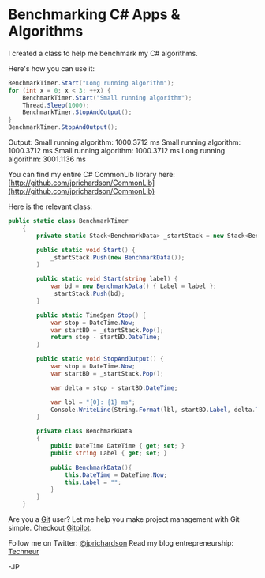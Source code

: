 <!--
author: JP
publish: Wed Aug 25 2010 16:38:39 GMT-0500 (CDT)
status: publish
type: post
link: https://procbits.wordpress.com/2010/08/25/benchmarking-c-apps-algorithms/
tags: C#
slug: 2010/08/25/benchmarking-c-apps-algorithms
-->

Benchmarking C# Apps & Algorithms
=================================

I created a class to help me benchmark my C\# algorithms.

Here's how you can use it:

```csharp
BenchmarkTimer.Start("Long running algorithm");
for (int x = 0; x < 3; ++x) {
    BenchmarkTimer.Start("Small running algorithm");
    Thread.Sleep(1000);
    BenchmarkTimer.StopAndOutput();
}
BenchmarkTimer.StopAndOutput();
```

Output: Small running algorithm: 1000.3712 ms Small running algorithm:
1000.3712 ms Small running algorithm: 1000.3712 ms Long running
algorithm: 3001.1136 ms

You can find my entire C\# CommonLib library here:
[http://github.com/jprichardson/CommonLib](http://github.com/jprichardson/CommonLib)

Here is the relevant class:

```csharp
public static class BenchmarkTimer
    {
        private static Stack<BenchmarkData> _startStack = new Stack<BenchmarkData>();

        public static void Start() {
            _startStack.Push(new BenchmarkData());
        }

        public static void Start(string label) {
            var bd = new BenchmarkData() { Label = label };
            _startStack.Push(bd);
        }

        public static TimeSpan Stop() {
            var stop = DateTime.Now;
            var startBD = _startStack.Pop();
            return stop - startBD.DateTime;
        }

        public static void StopAndOutput() {
            var stop = DateTime.Now;
            var startBD = _startStack.Pop();

            var delta = stop - startBD.DateTime;

            var lbl = "{0}: {1} ms";
            Console.WriteLine(String.Format(lbl, startBD.Label, delta.TotalMilliseconds));
        }

        private class BenchmarkData
        {
            public DateTime DateTime { get; set; }
            public string Label { get; set; }

            public BenchmarkData(){
                this.DateTime = DateTime.Now;
                this.Label = "";
            }
        }
    }
```

Are you a [Git](http://gitpilot.com) user? Let me help you make project
management with Git simple. Checkout [Gitpilot](http://gitpilot.com).

Follow me on Twitter: [@jprichardson](http://twitter.com/jprichardson)
Read my blog entrepreneurship: [Techneur](http://techneur.com)

-JP
